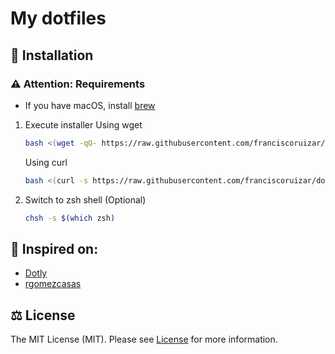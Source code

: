 # My dotfiles

## 🚀 Installation

### ⚠️ Attention: Requirements

- If you have macOS, install [brew]("https://brew.sh/")

1. Execute installer Using wget
    ```bash
    bash <(wget -qO- https://raw.githubusercontent.com/franciscoruizar/dotfiles/HEAD/installer)
    ```

   Using curl
   ```bash
   bash <(curl -s https://raw.githubusercontent.com/franciscoruizar/dotfiles/HEAD/installer)
   ```
2. Switch to zsh shell (Optional)
    ```bash
    chsh -s $(which zsh)
    ```

## 🥳 Inspired on:

- [Dotly](https://github.com/CodelyTV/dotly)
- [rgomezcasas](https://github.com/rgomezcasas/dotfiles)

## ⚖️ License

The MIT License (MIT). Please see [License](LICENSE) for more information.
